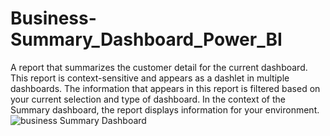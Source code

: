 # Business-Summary_Dashboard_Power_BI
A report that summarizes the customer detail for the current dashboard. This report is context-sensitive and appears as a dashlet in multiple dashboards. The information that appears in this report is filtered based on your current selection and type of dashboard. In the context of the Summary dashboard, the report displays information for your environment.
![business Summary Dashboard](https://user-images.githubusercontent.com/56441231/180639963-afbe89f0-4470-4c64-8a10-09f71c4246e4.png)

